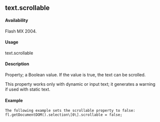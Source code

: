 ## text.scrollable

#### Availability

Flash MX 2004.

#### Usage

text.scrollable

#### Description

Property; a Boolean value. If the value is true, the text can be scrolled.
>
This property works only with dynamic or input text; it generates a warning if used with static text.

#### Example

```
The following example sets the scrollable property to false: fl.getDocumentDOM().selection\[0\].scrollable = false;

```